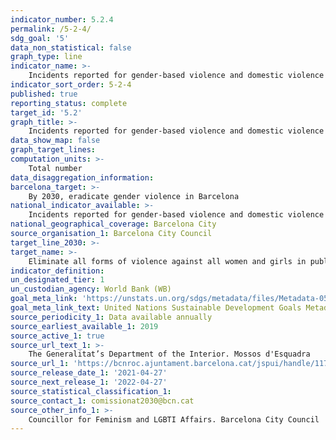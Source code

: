 ```yaml
---
indicator_number: 5.2.4
permalink: /5-2-4/
sdg_goal: '5'
data_non_statistical: false
graph_type: line
indicator_name: >-
    Incidents reported for gender-based violence and domestic violence 
indicator_sort_order: 5-2-4
published: true
reporting_status: complete
target_id: '5.2'
graph_title: >-
    Incidents reported for gender-based violence and domestic violence 
data_show_map: false
graph_target_lines:
computation_units: >-
    Total number
data_disaggregation_information:
barcelona_target: >-
    By 2030, eradicate gender violence in Barcelona
national_indicator_available: >-
    Incidents reported for gender-based violence and domestic violence 
national_geographical_coverage: Barcelona City
source_organisation_1: Barcelona City Council
target_line_2030: >-
target_name: >-
    Eliminate all forms of violence against all women and girls in public and private spheres, including human trafficking and sexual exploitation, as well as other kinds of exploitation
indicator_definition:
un_designated_tier: 1
un_custodian_agency: World Bank (WB)
goal_meta_link: 'https://unstats.un.org/sdgs/metadata/files/Metadata-05-02-01.pdf'
goal_meta_link_text: United Nations Sustainable Development Goals Metadata (pdf 894kB)
source_periodicity_1: Data available annually
source_earliest_available_1: 2019
source_active_1: true
source_url_text_1: >-
    The Generalitat’s Department of the Interior. Mossos d'Esquadra
source_url_1: 'https://bcnroc.ajuntament.barcelona.cat/jspui/handle/11703/135710'
source_release_date_1: '2021-04-27'
source_next_release_1: '2022-04-27'
source_statistical_classification_1: 
source_contact_1: comissionat2030@bcn.cat
source_other_info_1: >-
    Councillor for Feminism and LGBTI Affairs. Barcelona City Council
---
```


